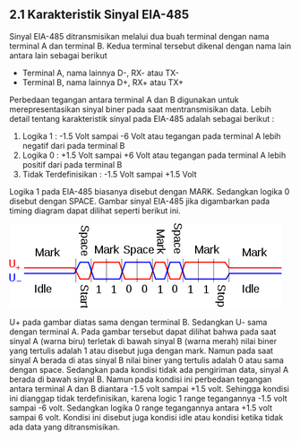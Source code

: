 ## 2.1 Karakteristik Sinyal EIA-485

Sinyal EIA-485 ditransmisikan melalui dua buah terminal dengan nama terminal A dan terminal B. Kedua terminal tersebut dikenal dengan nama lain antara lain sebagai berikut

* Terminal A, nama lainnya D-, RX- atau TX-
* Terminal B, nama lainnya D+, RX+ atau TX+

Perbedaan tegangan antara terminal A dan B digunakan untuk merepresentasikan sinyal biner pada saat mentransmisikan data. Lebih detail tentang karakteristik sinyal pada EIA-485 adalah sebagai berikut :

1. Logika 1 : -1.5 Volt sampai -6 Volt atau tegangan pada terminal A lebih negatif dari pada terminal B
2. Logika 0 : +1.5 Volt sampai +6 Volt atau tegangan pada terminal A lebih positif dari pada terminal B
3. Tidak Terdefinisikan : -1.5 Volt sampai +1.5 Volt

Logika 1 pada EIA-485 biasanya disebut dengan MARK. Sedangkan logika 0 disebut dengan SPACE. Gambar sinyal EIA-485 jika digambarkan pada timing diagram dapat dilihat seperti berikut ini.

![](/assets/487px-RS-485_waveform.svg.png)

U+ pada gambar diatas sama dengan terminal B. Sedangkan U- sama dengan terminal A. Pada gambar tersebut dapat dilihat bahwa pada saat sinyal A \(warna biru\) terletak di bawah sinyal B \(warna merah\) nilai biner yang tertulis adalah 1 atau disebut juga dengan mark. Namun pada saat sinyal A berada di atas sinyal B nilai biner yang tertulis adalah 0 atau sama dengan space. Sedangkan pada kondisi tidak ada pengiriman data, sinyal A berada di bawah sinyal B. Namun pada kondisi ini perbedaan tegangan antara terminal A dan B diantara -1.5 volt sampai +1.5 volt. Sehingga kondisi ini dianggap tidak terdefinisikan, karena logic 1 range tegangannya -1.5 volt sampai -6 volt. Sedangkan logika 0 range tegangannya antara +1.5 volt sampai 6 volt. Kondisi ini disebut juga kondisi idle atau kondisi ketika tidak ada data yang ditransmisikan.



